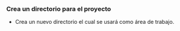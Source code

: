 ### Crea un directorio para el proyecto
- Crea un nuevo directorio el cual se usará como área de trabajo.